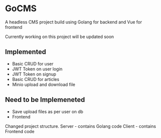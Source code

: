 # GoCMS
A headless CMS project build using Golang for backend and Vue for frontend

Currently working on this project will be updated soon

## Implemented
- Basic CRUD for user
- JWT Token on user login
- JWT Token on signup
- Basic CRUD for articles
- Minio upload and download file

## Need to be Implemeneted
- Save upload files as per user on db
- Frontend

Changed project structure.
Server - contains Golang code
Client - contains Frontend code